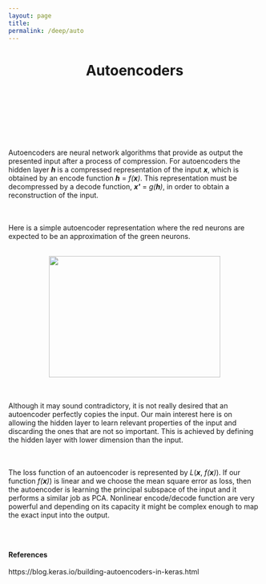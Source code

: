 ```yaml
---
layout: page
title: 
permalink: /deep/auto
---
```


  <header class="post-header">
    <h1 class="post-title">Autoencoders</h1>
  </header>
  <br><br>
<p>

<br><br>
Autoencoders are neural network algorithms that provide as output the presented input after a process of compression. For autoencoders the hidden layer <i><b>h</b></i> is a compressed representation of the input <i><b>x</b></i>, which is obtained by an encode function  <i><b>h</b></i> = <i>f(<b>x</b>)</i>. This representation must be decompressed by a decode function, <i><b>x'</b></i> = <i>g(<b>h</b>)</i>, in order to obtain a reconstruction of the input. 

<br><br>
Here is a simple autoencoder representation where the red neurons are expected to be an approximation of the green neurons. 
<br><br>
<center><img src="{{ site.baseurl }}/img/autoencoder.png" height="242" width="342"></center>
<br><br>

Although it may sound contradictory, it is not really desired that an autoencoder perfectly copies the input. Our main interest here is on allowing the hidden layer to learn relevant properties of the input and discarding the ones that are not so important. This is achieved by defining the hidden layer with lower dimension than the input.


<br><br>
The loss function of an autoencoder is represented by <i>L</i>(<i><b>x</b></i>, <i>f(<b>x</b>)</i>). If our function <i>f(<b>x</b>)</i>) is linear and we choose the mean square error as loss, then the autoencoder is learning the principal subspace of the input and it performs a similar job as PCA. Nonlinear encode/decode function are very powerful and depending on its capacity it might be complex enough to map the exact input into the output.

<br><br>
</p>
<b>References</b><br><br>
https://blog.keras.io/building-autoencoders-in-keras.html
